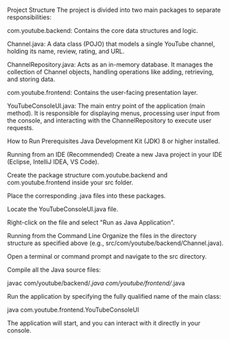 Project Structure
The project is divided into two main packages to separate responsibilities:

com.youtube.backend: Contains the core data structures and logic.

Channel.java: A data class (POJO) that models a single YouTube channel, holding its name, review, rating, and URL.

ChannelRepository.java: Acts as an in-memory database. It manages the collection of Channel objects, handling operations like adding, retrieving, and storing data.

com.youtube.frontend: Contains the user-facing presentation layer.

YouTubeConsoleUI.java: The main entry point of the application (main method). It is responsible for displaying menus, processing user input from the console, and interacting with the ChannelRepository to execute user requests.

How to Run
Prerequisites
Java Development Kit (JDK) 8 or higher installed.

Running from an IDE (Recommended)
Create a new Java project in your IDE (Eclipse, IntelliJ IDEA, VS Code).

Create the package structure com.youtube.backend and com.youtube.frontend inside your src folder.

Place the corresponding .java files into these packages.

Locate the YouTubeConsoleUI.java file.

Right-click on the file and select "Run as Java Application".

Running from the Command Line
Organize the files in the directory structure as specified above (e.g., src/com/youtube/backend/Channel.java).

Open a terminal or command prompt and navigate to the src directory.

Compile all the Java source files:

javac com/youtube/backend/*.java com/youtube/frontend/*.java

Run the application by specifying the fully qualified name of the main class:

java com.youtube.frontend.YouTubeConsoleUI

The application will start, and you can interact with it directly in your console.
